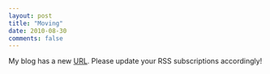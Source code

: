 ```yaml
---
layout: post
title: "Moving"
date: 2010-08-30
comments: false
---
```


<div class='post'>
My blog has a new <a href="http://blog.abandonedwig.info">URL</a>. Please update your RSS subscriptions accordingly!</div>
